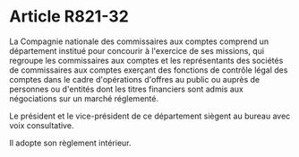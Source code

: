 # Article R821-32

La Compagnie nationale des commissaires aux comptes comprend un département institué pour concourir à l'exercice de ses missions, qui regroupe les commissaires aux comptes et les représentants des sociétés de commissaires aux comptes exerçant des fonctions de contrôle légal des comptes dans le cadre d'opérations d'offres au public ou auprès de personnes ou d'entités dont les titres financiers sont admis aux négociations sur un marché réglementé.

Le président et le vice-président de ce département siègent au bureau avec voix consultative.

Il adopte son règlement intérieur.
